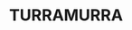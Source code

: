 ---
lastmod: '2025-04-06T06:05:20+00:00'
latitude: -33.735222
layout: suburb
longitude: 151.123716
postcode: '2074'
state: NSW
title: TURRAMURRA
url: /nsw/turramurra/
---